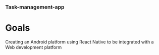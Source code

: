 ### Task-management-app

# Goals

Creating an Android platform using React Native to be integrated with a Web development platform